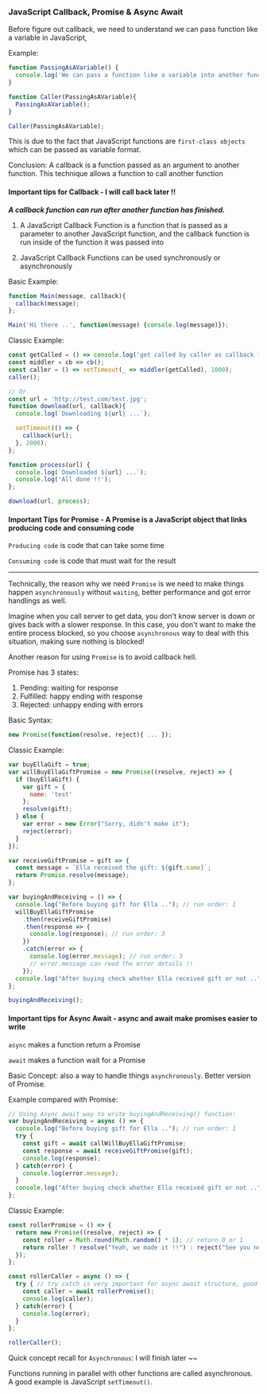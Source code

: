 ### JavaScript Callback, Promise & Async Await

Before figure out callback, we need to understand we can pass function like a variable in JavaScript,

Example:

``` js
function PassingAsAVariable() {
  console.log('We can pass a function like a variable into another function and then get called');
}

function Caller(PassingAsAVariable){
  PassingAsAVariable();
}

Caller(PassingAsAVariable);
```

This is due to the fact that JavaScript functions are `first-class objects` which can be passed as variable format.

Conclusion: A callback is a function passed as an argument to another function. This technique allows a function to call another function


#### Important tips for Callback - I will call back later !!

<i><strong>A callback function can run after another function has finished.</strong></i>

1. A JavaScript Callback Function is a function that is passed as a parameter to another JavaScript function, and the callback function is run inside of the function it was passed into

2. JavaScript Callback Functions can be used synchronously or asynchronously

Basic Example:

``` js
function Main(message, callback){
  callback(message);
};

Main('Hi there ..', function(message) {console.log(message)});
```

Classic Example:

``` js
const getCalled = () => console.log('get called by caller as callback function');
const middler = cb => cb();
const caller = () => setTimeout(_ => middler(getCalled), 1000);
caller();

// Or
const url = 'http://test.com/test.jpg';
function download(url, callback){
  console.log(`Downloading ${url} ...`);

  setTimeout(() => {
    callback(url);
  }, 2000);
};

function process(url) {
  console.log(`Downloaded ${url} ...`);
  console.log('All done !!');
};

download(url, process);
```



#### Important Tips for Promise - A Promise is a JavaScript object that links producing code and consuming code

`Producing code` is code that can take some time

`Consuming code` is code that must wait for the result

<hr/>

Technically, the reason why we need `Promise` is we need to make things happen `asynchronously` without `waiting`, better performance and got error handlings as well.

Imagine when you call server to get data, you don't know server is down or gives back with a slower response. In this case, you don't want to make the entire process blocked, so you choose `asynchronous` way to deal with this situation, making sure nothing is blocked!

Another reason for using `Promise` is to avoid callback hell.

Promise has 3 states:

1. Pending: waiting for response
2. Fulfilled: happy ending with response
3. Rejected: unhappy ending with errors

Basic Syntax:

``` js
new Promise(function(resolve, reject){ ... });
```

Classic Example:

``` js
var buyEllaGift = true;
var willBuyEllaGiftPromise = new Promise((resolve, reject) => {
  if (buyEllaGift) {
    var gift = {
      name: 'test'
    };
    resolve(gift);
  } else {
    var error = new Error("Sorry, didn't make it");
    reject(error);
  }
});

var receiveGiftPromise = gift => {
  const message = `Ella received the gift: ${gift.name}`;
  return Promise.resolve(message);
};

var buyingAndReceiving = () => {
  console.log("Before buying gift for Ella .."); // run order: 1
  willBuyEllaGiftPromise
    .then(receiveGiftPromise)
    .then(response => {
      console.log(response); // run order: 3
    })
    .catch(error => {
      console.log(error.message); // run order: 3
      // error.message can read the error details !!
    });
  console.log("After buying check whether Ella received gift or not .."); // run order: 2
};

buyingAndReceiving();
```



#### Important tips for Async Await - async and await make promises easier to write

`async` makes a function return a Promise

`await` makes a function wait for a Promise

Basic Concept: also a way to handle things `asynchronously`. Better version of Promise.

Example compared with Promise:

``` js
// Using Async await way to write buyingAndReceiving() function:
var buyingAndReceiving = async () => {
  console.log("Before buying gift for Ella .."); // run order: 1
  try {
    const gift = await callWillBuyEllaGiftPromise;
    const response = await receiveGiftPromise(gift);
    console.log(response);
  } catch(error) {
    console.log(error.message);
  }
  console.log("After buying check whether Ella received gift or not .."); // run order: 2
};
```

Classic Example:

``` js
const rollerPromise = () => {
  return new Promise((resolve, reject) => {
    const roller = Math.round(Math.random() * 1); // return 0 or 1
    return roller ? resolve("Yeah, we made it !!") : reject("See you next year ..");
  });
};

const rollerCaller = async () => {
  try { // try catch is very important for async await structure, good practice
    const caller = await rollerPromise();
    console.log(caller);
  } catch(error) {
    console.log(error);
  }
};

rollerCaller();
```

Quick concept recall for `Asynchronous`: I will finish later ~~

Functions running in parallel with other functions are called asynchronous. A good example is JavaScript `setTimeout()`.
